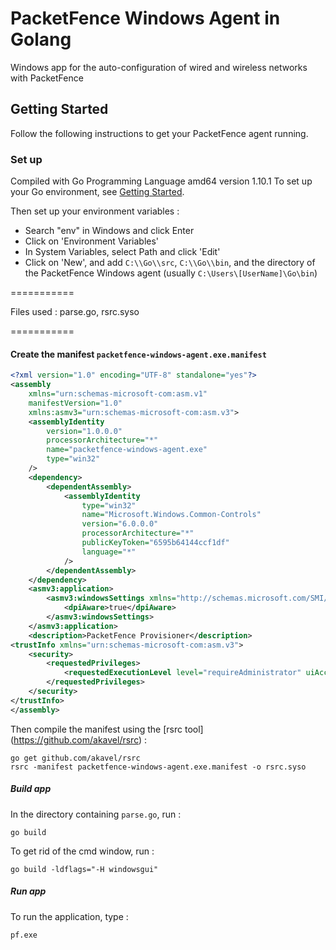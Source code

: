 # PacketFence Windows Agent in Golang

Windows app for the auto-configuration of wired and wireless networks with PacketFence

## Getting Started

Follow the following instructions to get your PacketFence agent running.


### Set up

Compiled with Go Programming Language amd64 version 1.10.1
To set up your Go environment, see [Getting Started](http://golang.org/doc/install.html).

Then set up your environment variables :
 * Search "env" in Windows and click Enter
 * Click on 'Environment Variables'
 * In System Variables, select Path and click 'Edit'
 * Click on 'New', and add `C:\\Go\\src`, `C:\\Go\\bin`, and the directory of the PacketFence Windows agent (usually `C:\Users\[UserName]\Go\bin`)

===========

Files used :
parse.go, rsrc.syso

===========

#### Create the manifest `packetfence-windows-agent.exe.manifest`

```xml
<?xml version="1.0" encoding="UTF-8" standalone="yes"?>
<assembly
	xmlns="urn:schemas-microsoft-com:asm.v1"
	manifestVersion="1.0"
	xmlns:asmv3="urn:schemas-microsoft-com:asm.v3">
	<assemblyIdentity
		version="1.0.0.0"
		processorArchitecture="*"
		name="packetfence-windows-agent.exe"
		type="win32"
	/>
	<dependency>
		<dependentAssembly>
			<assemblyIdentity
				type="win32"
				name="Microsoft.Windows.Common-Controls"
				version="6.0.0.0"
				processorArchitecture="*"
				publicKeyToken="6595b64144ccf1df"
				language="*"
			/>
		</dependentAssembly>
	</dependency>
	<asmv3:application>
		<asmv3:windowsSettings xmlns="http://schemas.microsoft.com/SMI/2005/WindowsSettings">
			<dpiAware>true</dpiAware>
		</asmv3:windowsSettings>
	</asmv3:application>
	<description>PacketFence Provisioner</description>
<trustInfo xmlns="urn:schemas-microsoft-com:asm.v3">
    <security>
        <requestedPrivileges>
            <requestedExecutionLevel level="requireAdministrator" uiAccess="false"/>
        </requestedPrivileges>
    </security>
</trustInfo>
</assembly>
```

Then compile the manifest using the [rsrc tool] (https://github.com/akavel/rsrc) :

  ```
  go get github.com/akavel/rsrc  
  rsrc -manifest packetfence-windows-agent.exe.manifest -o rsrc.syso
  ```

##### Build app

In the directory containing `parse.go`, run :

	go build

To get rid of the cmd window, run :

	go build -ldflags="-H windowsgui"

##### Run app

To run the application, type :

	pf.exe
